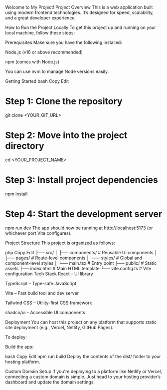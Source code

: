  Welcome to My Project!
 Project Overview
This is a web application built using modern frontend technologies. It’s designed for speed, scalability, and a great developer experience.

 How to Run the Project Locally
To get this project up and running on your local machine, follow these steps:

Prerequisites
Make sure you have the following installed:

Node.js (v16 or above recommended)

npm (comes with Node.js)

You can use nvm to manage Node versions easily.

 Getting Started
bash
Copy
Edit
# Step 1: Clone the repository
git clone <YOUR_GIT_URL>

# Step 2: Move into the project directory
cd <YOUR_PROJECT_NAME>

# Step 3: Install project dependencies
npm install

# Step 4: Start the development server
npm run dev
The app should now be running at http://localhost:5173 (or whichever port Vite configures).

 Project Structure
This project is organized as follows:

php
Copy
Edit
├── src/
│   ├── components/      # Reusable UI components
│   ├── pages/           # Route-level components
│   ├── styles/          # Global and component-level styles
│   └── main.tsx         # Entry point
├── public/              # Static assets
├── index.html           # Main HTML template
└── vite.config.ts       # Vite configuration
Tech Stack
React – UI library

TypeScript – Type-safe JavaScript

Vite – Fast build tool and dev server

Tailwind CSS – Utility-first CSS framework

shadcn/ui – Accessible UI components

Deployment
You can host this project on any platform that supports static site deployment (e.g., Vercel, Netlify, GitHub Pages).

To deploy:

Build the app:

bash
Copy
Edit
npm run build
Deploy the contents of the dist/ folder to your hosting platform.

 Custom Domain Setup
If you're deploying to a platform like Netlify or Vercel, connecting a custom domain is simple. Just head to your hosting provider’s dashboard and update the domain settings.

